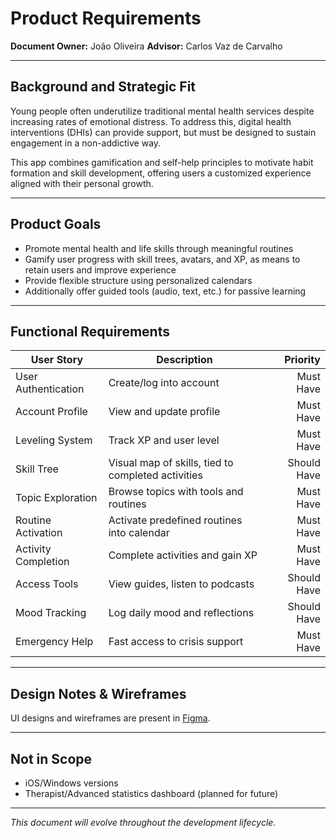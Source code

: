 # Product Requirements

**Document Owner:** João Oliveira
**Advisor:** Carlos Vaz de Carvalho

---

## Background and Strategic Fit

Young people often underutilize traditional mental health services despite increasing rates of emotional distress. To address this, digital health interventions (DHIs) can provide support, but must be designed to sustain engagement in a non-addictive way.

This app combines gamification and self-help principles to motivate habit formation and skill development, offering users a customized experience aligned with their personal growth.

---

## Product Goals

* Promote mental health and life skills through meaningful routines
* Gamify user progress with skill trees, avatars, and XP, as means to retain users and improve experience
* Provide flexible structure using personalized calendars
* Additionally offer guided tools (audio, text, etc.) for passive learning

---

## Functional Requirements

| **User Story**      | **Description**                                    | **Priority** |
| ------------------- | -------------------------------------------------- | -----------: |
| User Authentication | Create/log into account                            |    Must Have |
| Account Profile     | View and update profile                            |    Must Have |
| Leveling System     | Track XP and user level                            |    Must Have |
| Skill Tree          | Visual map of skills, tied to completed activities |  Should Have |
| Topic Exploration   | Browse topics with tools and routines              |    Must Have |
| Routine Activation  | Activate predefined routines into calendar         |    Must Have |
| Activity Completion | Complete activities and gain XP                    |    Must Have |
| Access Tools        | View guides, listen to podcasts                    |  Should Have |
| Mood Tracking       | Log daily mood and reflections                     |  Should Have |
| Emergency Help      | Fast access to crisis support                      |    Must Have |

---

## Design Notes & Wireframes

UI designs and wireframes are present in [Figma](https://www.figma.com/design/okqBk8mofd6xbvUDgklNg9/MentalPotionUI?node-id=0-1&t=K3L3YPZoytjD3FR2-1).

---

## Not in Scope

* iOS/Windows versions
* Therapist/Advanced statistics dashboard (planned for future)

---

*This document will evolve throughout the development lifecycle.*